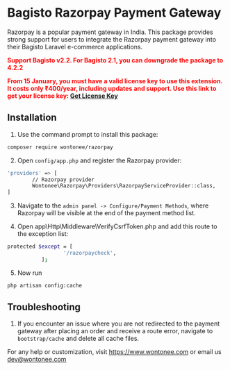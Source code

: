 # Bagisto Razorpay Payment Gateway
Razorpay is a popular payment gateway in India. This package provides strong support for users to integrate the Razorpay payment gateway into their Bagisto Laravel e-commerce applications.

**<span style="color:red;">Support Bagisto v2.2. For Bagisto 2.1, you can downgrade the package to 4.2.2</span>**

**<span style="color:red;">From 15 January, you must have a valid license key to use this extension. It costs only ₹400/year, including updates and support. Use this link to get your license key: [Get License Key](https://pages.razorpay.com/pl_PcXc750AtzmCEE/view)</span>**


## Installation

1. Use the command prompt to install this package:
```sh
composer require wontonee/razorpay
```

2. Open `config/app.php` and register the Razorpay provider:
```sh
'providers' => [
        // Razorpay provider
        Wontonee\Razorpay\Providers\RazorpayServiceProvider::class,
]
```
3. Navigate to the `admin panel -> Configure/Payment Methods`, where Razorpay will be visible at the end of the payment method list.

4. Open app\Http\Middleware\VerifyCsrfToken.php and add this route to the exception list:
```sh
protected $except = [
                  '/razorpaycheck',
           ];
```

5. Now run 
```sh
php artisan config:cache
```

## Troubleshooting

1. If you encounter an issue where you are not redirected to the payment gateway after placing an order and receive a route error, navigate to `bootstrap/cache` and delete all cache files.


For any help or customization, visit <https://www.wontonee.com> or email us <dev@wontonee.com>

